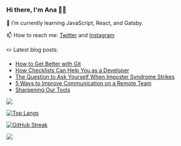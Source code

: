### Hi there, I'm Ana 👋🏽

 🌱 I’m currently learning JavaScript, React, and Gatsby. 
 
 📫 How to reach me: [Twitter](https://www.twitter.com/anaveecodes) and [Instagram](https://www.instagram.com/anaveecodes)

 ✏️ Latest blog posts:
- [How to Get Better with Git](https://www.anavela.dev/how-to-get-better-with-git)
- [How Checklists Can Help You as a Developer](https://www.anavela.dev/how-checklists-can-help-you-as-a-developer)
- [The Question to Ask Yourself When Imposter Syndrome Strikes](https://www.anavela.dev/the-question-to-ask-yourself-when-imposter-syndrome-strikes)
- [5 Ways to Improve Communication on a Remote Team](https://www.anavela.dev/article/5-ways-to-improve-communication-on-a-remote-team)
- [Sharpening Our Tools](https://www.anavela.dev/article/sharpening-our-tools)

<img src="https://github-readme-stats.vercel.app/api?username=ana-vela&count_private=true">

[![Top Langs](https://github-readme-stats.vercel.app/api/top-langs/?username=ana-vela&layout=compact)](https://github.com/anuraghazra/github-readme-stats)

[![GitHub Streak](https://github-readme-streak-stats.herokuapp.com/?user=ana-vela)](https://git.io/streak-stats)

![](https://komarev.com/ghpvc/?username=ana-vela&color=blueviolet)

<!--
**ana-vela/ana-vela** is a ✨ _special_ ✨ repository because its `README.md` (this file) appears on your GitHub profile.

Here are some ideas to get you started:

- 🔭 I’m currently working on ...
- 🌱 I’m currently learning ...
- 👯 I’m looking to collaborate on ...
- 🤔 I’m looking for help with ...
- 💬 Ask me about ...
- 📫 How to reach me: ...
- 😄 Pronouns: ...
- ⚡ Fun fact: ...
-->
